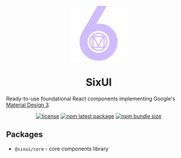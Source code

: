 <p align="center">
  <a href="https://sixui.com" rel="noopener" target="_blank"><img width="150" height="150" src="doc/images/logo-transparent-nomargin.svg" alt="Sixui logo"></a>
</p>

<h1 align="center">SixUI</h1>

Ready-to-use foundational React components implementing Google's [Material Design 3](https://m3.material.io/).

<div align="center">

[![license](https://img.shields.io/badge/license-MIT-blue.svg)](https://github.com/sixui/sixui/blob/HEAD/LICENSE)
[![npm latest package](https://img.shields.io/npm/v/@sixui/ui/latest.svg)](https://www.npmjs.com/package/@sixui/ui)
[![npm bundle size](https://img.shields.io/bundlephobia/minzip/@sixui/ui)](https://bundlephobia.com/package/@sixui/ui@latest)

</div>

## Packages

- `@sixui/core` - core components library
